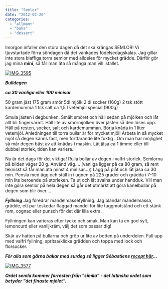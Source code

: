 ```yaml
---
title: "Semlor"
date: "2012-02-20"
categories: 
  - "allmant"
  - "baka"
  - "dessert"
---
```


Imorgon infaller den stora dagen då det ska krängas SEMLOR! Vi tjuvstartade förra söndagen då det vankades födelsedagskalas. Jag gillar inte stora blaffiga,torra semlor med alldeles för mycket grädde. Därför gör jag mina **mini**, så får man äta så många man vill istället.

[![](/static/img/IMG_3595-1024x682.jpg "IMG_3595")](http://import.local/wp-content/uploads/2012/02/IMG_3595.jpg)

_**Bulldegen**_

_**ca 30 vanliga eller 100 minisar**_

50 gram jäst 175 gram smör 5dl mjölk 2 dl socker (160g) 2 tsk stött kardemumma 1 tsk salt ca 1,5 l vetemjöl special (900g)

Smula jästen i degbunken. Smält smöret och häll sedan på mjölken och låt allt bli fingervarmt. Häll lite av smörmjölken över jästen så den löses upp. Häll på resten, socker, salt och kardemumman. Börja knåda in 1 liter vetemjöl. Anledningen till torra bullar är för mycket mjöl! Arbeta in så mycket mjöl så degen känns fast, men fortfarande lite fuktig . Om man har möjlighet så mår degen bäst av att knådas i maskin. Låt jäsa ca 1 timme eller till dubbel storlek, tiden kan variera.

Nu är det dags för det viktiga! Rulla bollar av degen i valfri storlek. Semlorna på bilden väger 20 g. Använd våg.... (vanliga ligger på ca 80 gram, så rent tekniskt så får man äta minst 4 minisar...)) Lägg på plåt och låt jäsa ca 30 min. Pensla med ägg och ställ in i ugnen på 225 grader och grädda i 7-10 min lite beroende på storleken. Ta ut och låt svalna under handduk. Vill man inte göra semlor på hela degen så går det utmärkt att göra kanelbullar på degen som blir över.....

_**Fyllning**_ Jag föredrar mandelmassefyllning. Jag blandar mandelmassa, grädde, ett par teskedar flaggad mandel för lite tuggmotstånd och ett stänk rom, cognac eller punsch för det där lilla extra.

Fyllningen kan varieras efter tycke och smak. Man kan ta en god sylt, lemoncurd eller vaniljkräm, välj det som passar dig!

Skär av hatten på bullarna och gröp ur lite av botten på underdelen. Full upp med valfri fyllning, spritsa/klicka grädden och toppa med lock och florsocker.

_**För alla som gärna bakar med surdeg så ligger Sébastiens [recept här](http://www.recept.nu/1.326204/sebastien_boudet/kakor_tartor/mjol/sebastiens_surdegssemlor "Semlor")...**_

[![](/static/img/IMG_3577-300x200.jpg "IMG_3577")](http://import.local/wp-content/uploads/2012/02/IMG_3577.jpg)

_**Ordet semla kommer förresten från "simila" - det latinska ordet som betyder "det finaste mjölet".**_
